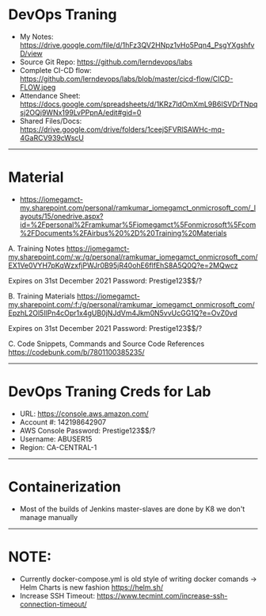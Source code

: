 # DevOps Traning

- My Notes: https://drive.google.com/file/d/1hFz3QV2HNpz1vHo5Pqn4_PsgYXgshfvD/view
- Source Git Repo: https://github.com/lerndevops/labs
- Complete CI-CD flow: https://github.com/lerndevops/labs/blob/master/cicd-flow/CICD-FLOW.jpeg
- Attendance Sheet: https://docs.google.com/spreadsheets/d/1KRz7ldOmXmL9B6ISVDrTNpqsj2OQj9WNx199LvPPpnA/edit#gid=0
- Shared Files/Docs: https://drive.google.com/drive/folders/1ceejSFVRlSAWHc-mq-4GaRCV939cWscU

---

# Material

- https://iomegamct-my.sharepoint.com/personal/ramkumar_iomegamct_onmicrosoft_com/_layouts/15/onedrive.aspx?id=%2Fpersonal%2Framkumar%5Fiomegamct%5Fonmicrosoft%5Fcom%2FDocuments%2FAirbus%20%2D%20Training%20Materials

A. Training Notes
https://iomegamct-my.sharepoint.com/:w:/g/personal/ramkumar_iomegamct_onmicrosoft_com/EX1Ve0VYH7pKqWzxfjPWJr0B95jR40ohE6flfEhS8A5Q0Q?e=2MQwcz

Expires on 31st December 2021
Password: Prestige123$$/?

B. Training Materials
https://iomegamct-my.sharepoint.com/:f:/g/personal/ramkumar_iomegamct_onmicrosoft_com/EpzhL2Ol5IlPn4cOpr1x4gUB0jNJdVm4Jkm0N5vvUcGG1Q?e=OvZ0vd

Expires on 31st December 2021
Password: Prestige123$$/?

C. Code Snippets, Commands and Source Code References
https://codebunk.com/b/7801100385235/

---

# DevOps Traning Creds for Lab

- URL: https://console.aws.amazon.com/
- Account #: 142198642907
- AWS Console Password: Prestige123$$/?
- Username: ABUSER15
- Region: CA-CENTRAL-1

---

# Containerization

- Most of the builds of Jenkins master-slaves are done by K8 we don't manage manually

---

# NOTE:

- Currently docker-compose.yml is old style of writing docker comands -> Helm Charts is new fashion https://helm.sh/
- Increase SSH Timeout: https://www.tecmint.com/increase-ssh-connection-timeout/
